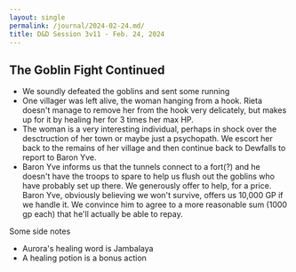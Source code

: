 ```yaml
---
layout: single
permalink: /journal/2024-02-24.md/
title: D&D Session 3v11 - Feb. 24, 2024
---
```


## The Goblin Fight Continued

- We soundly defeated the goblins and sent some running
- One villager was left alive, the woman hanging from a hook. Rieta doesn't manage to remove her from the hook very delicately, but makes up for it by healing her for 3 times her max HP.
- The woman is a very interesting individual, perhaps in shock over the desctruction of her town or maybe just a psychopath. We escort her back to the remains of her village and then continue back to Dewfalls to report to Baron Yve.
- Baron Yve informs us that the tunnels connect to a fort(?) and he doesn't have the troops to spare to help us flush out the goblins who have probably set up there. We generously offer to help, for a price. Baron Yve, obviously believing we won't survive, offers us 10,000 GP if we handle it. We convince him to agree to a more reasonable sum (1000 gp each) that he'll actually be able to repay.

Some side notes
- Aurora's healing word is Jambalaya
- A healing potion is a bonus action
